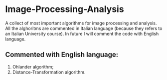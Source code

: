 # Image-Processing-Analysis
A collect of most important algorithms for image processing and analysis. All the alghoritms are commented in Italian language (because they refers to an Italian University course). In future I will comment the code with English language. 

## Commented with English language: 
1. Ohlander algorithm; 
2. Distance-Transformation algorithm.
